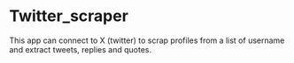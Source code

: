 # Twitter_scraper
This app can connect to X (twitter) to scrap profiles from a list of username and extract tweets, replies and quotes.
